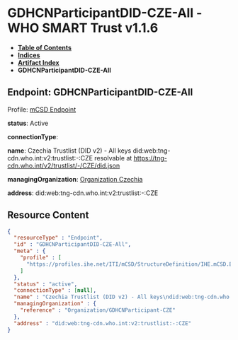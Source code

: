 # GDHCNParticipantDID-CZE-All - WHO SMART Trust v1.1.6

* [**Table of Contents**](toc.md)
* [**Indices**](indices.md)
* [**Artifact Index**](artifacts.md)
* **GDHCNParticipantDID-CZE-All**

## Endpoint: GDHCNParticipantDID-CZE-All

Profile: [mCSD Endpoint](https://profiles.ihe.net/ITI/mCSD/4.0.0/StructureDefinition-IHE.mCSD.Endpoint.html)

**status**: Active

**connectionType**: 

**name**: Czechia Trustlist (DID v2) - All keys did:web:tng-cdn.who.int:v2:trustlist:-:CZE resolvable at https://tng-cdn.who.int/v2/trustlist/-/CZE/did.json

**managingOrganization**: [Organization Czechia](Organization-GDHCNParticipant-CZE.md)

**address**: did:web:tng-cdn.who.int:v2:trustlist:-:CZE



## Resource Content

```json
{
  "resourceType" : "Endpoint",
  "id" : "GDHCNParticipantDID-CZE-All",
  "meta" : {
    "profile" : [
      "https://profiles.ihe.net/ITI/mCSD/StructureDefinition/IHE.mCSD.Endpoint"
    ]
  },
  "status" : "active",
  "connectionType" : [null],
  "name" : "Czechia Trustlist (DID v2) - All keys\ndid:web:tng-cdn.who.int:v2:trustlist:-:CZE\nresolvable at https://tng-cdn.who.int/v2/trustlist/-/CZE/did.json",
  "managingOrganization" : {
    "reference" : "Organization/GDHCNParticipant-CZE"
  },
  "address" : "did:web:tng-cdn.who.int:v2:trustlist:-:CZE"
}

```

